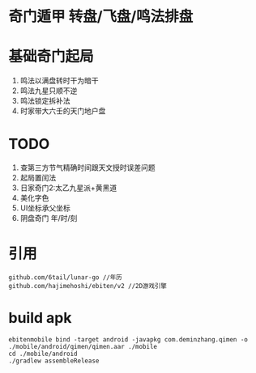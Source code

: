 # 奇门遁甲 转盘/飞盘/鸣法排盘

# 基础奇门起局

1. 鸣法以满盘转时干为暗干
2. 鸣法九星只顺不逆
3. 鸣法锁定拆补法
4. 时家带大六壬的天门地户盘


# TODO
1. 查第三方节气精确时间跟天文授时误差问题
2. 起局置闰法
3. 日家奇门2:太乙九星派+黄黑道
4. 美化字色
5. UI坐标承父坐标
6. 阴盘奇门 年/时/刻

# 引用
	github.com/6tail/lunar-go //年历
	github.com/hajimehoshi/ebiten/v2 //2D游戏引擎

# build apk
```shell
ebitenmobile bind -target android -javapkg com.deminzhang.qimen -o ./mobile/android/qimen/qimen.aar ./mobile
cd ./mobile/android
./gradlew assembleRelease